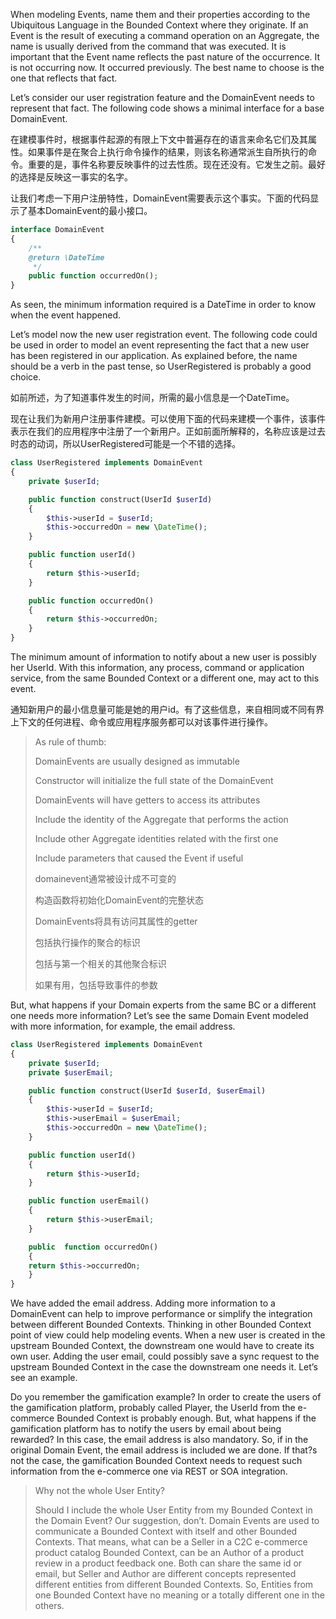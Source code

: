 When modeling Events, name them and their properties according to the Ubiquitous Language in the Bounded Context where they originate. If an Event is the result of executing a command operation on an Aggregate, the name is usually derived from the command that was executed. It is important that the Event name reflects the past nature of the occurrence. It is not occurring now. It occurred previously. The best name to choose is the one that reflects that fact.

Let’s consider our user registration feature and the DomainEvent needs to represent that fact. The following code shows a minimal interface for a base DomainEvent.

在建模事件时，根据事件起源的有限上下文中普遍存在的语言来命名它们及其属性。如果事件是在聚合上执行命令操作的结果，则该名称通常派生自所执行的命令。重要的是，事件名称要反映事件的过去性质。现在还没有。它发生之前。最好的选择是反映这一事实的名字。

让我们考虑一下用户注册特性，DomainEvent需要表示这个事实。下面的代码显示了基本DomainEvent的最小接口。

```php
interface DomainEvent
{
    /**
    @return \DateTime
     */
    public function occurredOn();
}
```

As seen, the minimum information required is a DateTime in order to know when the event happened.

Let’s model now the new user registration event. The following code could be used in order to model an event representing the fact that a new user has been registered in our application. As explained before, the name should be a verb in the past tense, so UserRegistered is probably a good choice.

如前所述，为了知道事件发生的时间，所需的最小信息是一个DateTime。

现在让我们为新用户注册事件建模。可以使用下面的代码来建模一个事件，该事件表示在我们的应用程序中注册了一个新用户。正如前面所解释的，名称应该是过去时态的动词，所以UserRegistered可能是一个不错的选择。

```php
class UserRegistered implements DomainEvent
{
    private $userId;

    public function construct(UserId $userId)
    {
        $this->userId = $userId;
        $this->occurredOn = new \DateTime();
    }

    public function userId()
    {
        return $this->userId;
    }

    public function occurredOn()
    {
        return $this->occurredOn;
    }
}
```

The minimum amount of information to notify about a new user is possibly her UserId. With this information, any process, command or application service, from the same Bounded Context or a different one, may act to this event.

通知新用户的最小信息量可能是她的用户id。有了这些信息，来自相同或不同有界上下文的任何进程、命令或应用程序服务都可以对该事件进行操作。

> As rule of thumb:
>
> DomainEvents are usually designed as immutable
>
> Constructor will initialize the full state of the DomainEvent
>
> DomainEvents will have getters to access its attributes
>
> Include the identity of the Aggregate that performs the action
>
> Include other Aggregate identities related with the first one
>
> Include parameters that caused the Event if useful
>
> domainevent通常被设计成不可变的
>
>
>
> 构造函数将初始化DomainEvent的完整状态
>
>
>
> DomainEvents将具有访问其属性的getter
>
>
>
> 包括执行操作的聚合的标识
>
>
>
> 包括与第一个相关的其他聚合标识
>
>
>
> 如果有用，包括导致事件的参数

But, what happens if your Domain experts from the same BC or a different one needs more information? Let’s see the same Domain Event modeled with more information, for example, the email address.

```php
class UserRegistered implements DomainEvent
{
    private $userId;
    private $userEmail;

    public function construct(UserId $userId, $userEmail)
    {
        $this->userId = $userId;
        $this->userEmail = $userEmail;
        $this->occurredOn = new \DateTime();
    }

    public function userId()
    {
        return $this->userId;
    }

    public function userEmail()
    {
        return $this->userEmail;
    }

    public  function occurredOn()
    {
    return $this->occurredOn;
    }
}
```

We have added the email address. Adding more information to a DomainEvent can help to improve performance or simplify the integration between different Bounded Contexts. Thinking in other Bounded Context point of view could help modeling events. When a new user is created in the upstream Bounded Context, the downstream one would have to create its own user. Adding the user email, could possibly save a sync request to the upstream Bounded Context in the case the downstream one needs it. Let’s see an example.

Do you remember the gamification example? In order to create the users of the gamification platform, probably called Player, the UserId from the e-commerce Bounded Context is probably enough. But, what happens if the gamification platform has to notify the users by email about being rewarded? In this case, the email address is also mandatory. So, if in the original Domain Event, the email address is included we are done. If that?s not the case, the gamification Bounded Context needs to request such information from the e-commerce one via REST or SOA integration.

> Why not the whole User Entity?
>
> Should I include the whole User Entity from my Bounded Context in the Domain Event? Our suggestion, don’t. Domain Events are used to communicate a Bounded Context with itself and other Bounded Contexts. That means, what can be a Seller in a C2C e-commerce product catalog Bounded Context, can be an Author of a product review in a product feedback one. Both can share the same id or email, but Seller and Author are different concepts represented different entities from different Bounded Contexts. So, Entities from one Bounded Context have no meaning or a totally different one in the others.



